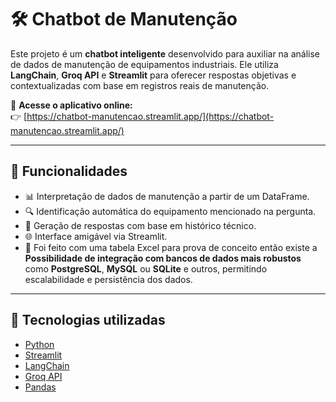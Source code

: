 # 🛠 Chatbot de Manutenção

Este projeto é um **chatbot inteligente** desenvolvido para auxiliar na análise de dados de manutenção de equipamentos industriais. Ele utiliza **LangChain**, **Groq API** e **Streamlit** para oferecer respostas objetivas e contextualizadas com base em registros reais de manutenção.

🔗 **Acesse o aplicativo online:**  
👉 [https://chatbot-manutencao.streamlit.app/](https://chatbot-manutencao.streamlit.app/)

---

## 🚀 Funcionalidades

- 📊 Interpretação de dados de manutenção a partir de um DataFrame.
- 🔍 Identificação automática do equipamento mencionado na pergunta.
- 🧠 Geração de respostas com base em histórico técnico.
- 🌐 Interface amigável via Streamlit.
- 🧩 Foi feito com uma tabela Excel para prova de conceito então existe a **Possibilidade de integração com bancos de dados mais robustos** como **PostgreSQL**, **MySQL** ou **SQLite** e outros, permitindo escalabilidade e persistência dos dados.

---

## 🧰 Tecnologias utilizadas

- [Python](https://www.python.org/)
- [Streamlit](https://streamlit.io/)
- [LangChain](https://www.langchain.com/)
- [Groq API](https://console.groq.com/)
- [Pandas](https://pandas.pydata.org/)
